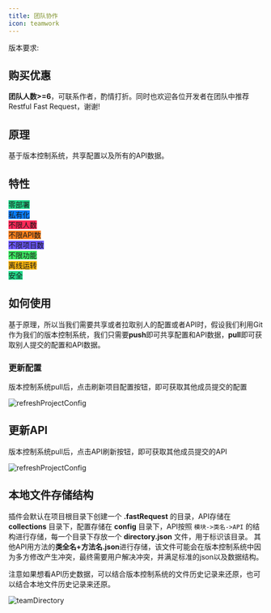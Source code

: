```yaml
---
title: 团队协作
icon: teamwork
---
```


版本要求: <Badge text="2023.1.3"/>

## 购买优惠
**团队人数>=6**，可联系作者，酌情打折。同时也欢迎各位开发者在团队中推荐Restful Fast Request，谢谢!

## 原理
基于版本控制系统，共享配置以及所有的API数据。

## 特性
<span class="badge" style="vertical-align: middle;background: #21D789">零部署</span><br/>
<span class="badge" style="vertical-align: middle;background: #087CFA">私有化</span><br/>
<span class="badge" style="vertical-align: middle;background: #FE2857">不限人数</span><br/>
<span class="badge" style="vertical-align: middle;background: #FC801D">不限API数</span><br/>
<span class="badge" style="vertical-align: middle;background: #6B57FF">不限项目数</span><br/>
<span class="badge" style="vertical-align: middle;background: #3DEA62">不限功能</span><br/>
<span class="badge" style="vertical-align: middle;background: #FDB60D">离线运转</span><br/>
<span class="badge" style="vertical-align: middle;background: #21D789">安全</span><br/>

## 如何使用
基于原理，所以当我们需要共享或者拉取别人的配置或者API时，假设我们利用Git作为我们的版本控制系统，我们只需要**push**即可共享配置和API数据，**pull**即可获取别人提交的配置和API数据。

### 更新配置
版本控制系统pull后，点击刷新项目配置按钮，即可获取其他成员提交的配置

![refreshProjectConfig](/img/2023.1.3/refreshProjectConfig.png)

## 更新API
版本控制系统pull后，点击API刷新按钮，即可获取其他成员提交的API

![refreshProjectConfig](/img/2023.1.3/refreshAPI.png)

## 本地文件存储结构
插件会默认在项目根目录下创建一个 **.fastRequest** 的目录，API存储在 **collections** 目录下，配置存储在 **config** 目录下，API按照 `模块->类名->API` 的结构进行存储，每一个目录下存放一个 **directory.json** 文件，用于标识该目录。
其他API用方法的**类全名+方法名.json**进行存储，该文件可能会在版本控制系统中因为多方修改产生冲突，最终需要用户解决冲突，并满足标准的json以及数据结构。

注意如果想看API历史数据，可以结合版本控制系统的文件历史记录来还原，也可以结合本地文件历史记录来还原。

![teamDirectory](/img/2023.1.3/teamDirectory.png)
